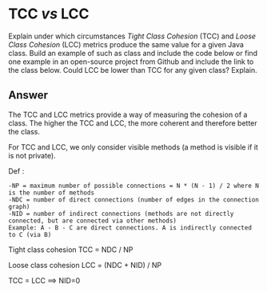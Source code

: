 # TCC *vs* LCC

Explain under which circumstances *Tight Class Cohesion* (TCC) and *Loose Class Cohesion* (LCC) metrics produce the same value for a given Java class. Build an example of such as class and include the code below or find one example in an open-source project from Github and include the link to the class below. Could LCC be lower than TCC for any given class? Explain.

## Answer

The TCC and LCC metrics provide a way of measuring the cohesion of a class. The higher the TCC and LCC, the more coherent and therefore better the class.

For TCC and LCC, we only consider visible methods (a method is visible if it is not private).

Def : 

	-NP = maximum number of possible connections = N * (N - 1) / 2 where N is the number of methods
	-NDC = number of direct connections (number of edges in the connection graph)
	-NID = number of indirect connections (methods are not directly connected, but are connected via other methods)
	Example: A - B - C are direct connections. A is indirectly connected to C (via B)

Tight class cohesion TCC = NDC / NP

Loose class cohesion LCC = (NDC + NID) / NP

TCC = LCC ==> NID=0
